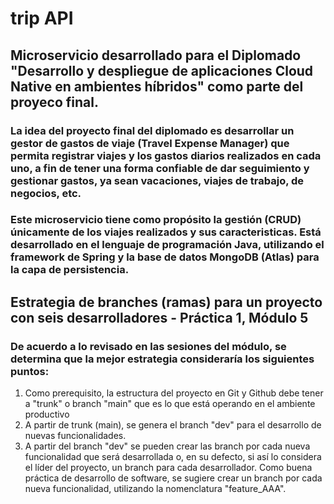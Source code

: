 # trip API

## Microservicio desarrollado para el Diplomado "Desarrollo y despliegue de aplicaciones Cloud Native en ambientes híbridos" como parte del proyeco final. 

### La idea del proyecto final del diplomado es desarrollar un gestor de gastos de viaje (Travel Expense Manager) que permita registrar viajes y los gastos diarios realizados en cada uno, a fin de tener una forma confiable de dar seguimiento y gestionar gastos, ya sean vacaciones, viajes de trabajo, de negocios, etc. 


### Este microservicio tiene como propósito la gestión (CRUD) únicamente de los viajes realizados y sus caracteristicas. Está desarrollado en el lenguaje de programación Java, utilizando el framework de Spring y la base de datos MongoDB (Atlas) para la capa de persistencia. 

## Estrategia de branches (ramas) para un proyecto con seis desarrolladores - Práctica 1, Módulo 5

### De acuerdo a lo revisado en las sesiones del módulo, se determina que la mejor estrategia consideraría los siguientes puntos: 

1. Como prerequisito, la estructura del proyecto en Git y Github debe tener a "trunk" o branch "main" que es lo que está operando en el ambiente productivo
2. A partir de trunk (main), se genera el branch "dev" para el desarrollo de nuevas funcionalidades. 
3. A partir del branch "dev" se pueden crear las branch por cada nueva funcionalidad que será desarrollada o, en su defecto, si así lo considera el líder del proyecto, un branch para cada desarrollador. Como buena práctica de desarrollo de software, se sugiere crear un branch por cada nueva funcionalidad, utilizando la nomenclatura "feature_AAA". 
